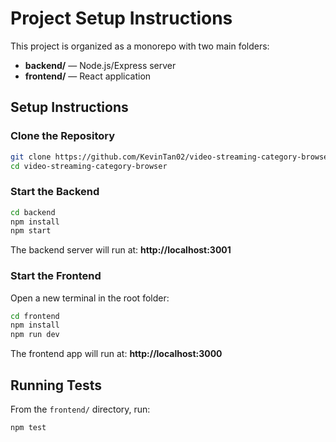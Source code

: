 # Project Setup Instructions

This project is organized as a monorepo with two main folders:

- **backend/** — Node.js/Express server
- **frontend/** — React application

## Setup Instructions

### Clone the Repository

```bash
git clone https://github.com/KevinTan02/video-streaming-category-browser.git
cd video-streaming-category-browser
```

### Start the Backend

```bash
cd backend
npm install
npm start
```

The backend server will run at: **http://localhost:3001**

### Start the Frontend

Open a new terminal in the root folder:

```bash
cd frontend
npm install
npm run dev
```

The frontend app will run at: **http://localhost:3000**

## Running Tests

From the `frontend/` directory, run:

```bash
npm test
```
